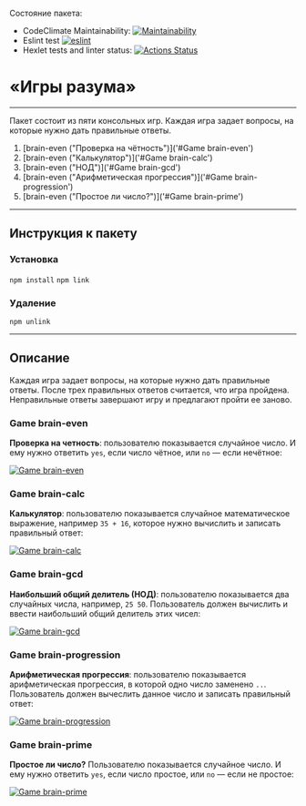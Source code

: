 Состояние пакета:

* CodeClimate Maintainability: [![Maintainability](https://api.codeclimate.com/v1/badges/39f2e83b599e7dd82866/maintainability)](https://codeclimate.com/github/AlexanderSyreyschikov/frontend-project-lvl1/maintainability)
* Eslint test [![eslint](https://github.com/AlexanderSyreyschikov/frontend-project-lvl1/workflows/eslint/badge.svg)](https://github.com/AlexanderSyreyschikov/frontend-project-lvl1/actions)
* Hexlet tests and linter status: [![Actions Status](https://github.com/AlexanderSyreyschikov/frontend-project-lvl1/workflows/hexlet-check/badge.svg)](https://github.com/AlexanderSyreyschikov/frontend-project-lvl1/actions)


# «Игры разума» 

***

Пакет состоит из пяти консольных игр. 
Каждая игра задает вопросы, на которые нужно дать правильные ответы.

1. [brain-even ("Проверка на чётность")]('#Game brain-even')
2. [brain-even ("Калькулятор")]('#Game brain-calc')
3. [brain-even ("НОД")]('#Game brain-gcd')
4. [brain-even ("Арифметическая прогрессия")]('#Game brain-progression')
5. [brain-even ("Простое ли число?")]('#Game brain-prime')

***

## Инструкция к пакету

### Установка

`npm install`
`npm link`

### Удаление

`npm unlink`

***

## Описание
Каждая игра задает вопросы, на которые нужно дать правильные ответы. После трех правильных ответов считается, что игра пройдена. 
Неправильные ответы завершают игру и предлагают пройти ее заново.

### Game brain-even 
**Проверка на четность**: пользователю показывается случайное число. И ему нужно ответить `yes`, если число чётное, или `no` — если нечётное:

[![Game brain-even ](https://asciinema.org/a/gBGy9OpYMKqljxthVIH0QIZe8.svg)](https://asciinema.org/a/gBGy9OpYMKqljxthVIH0QIZe8)

### Game brain-calc
**Калькулятор**: пользователю показывается случайное математическое выражение, например `35 + 16`, которое нужно вычислить и записать правильный ответ:

[![Game brain-calc ](https://asciinema.org/a/7mhZUHSQfciNsFEPPS84wiz04.svg)](https://asciinema.org/a/7mhZUHSQfciNsFEPPS84wiz04)

### Game brain-gcd 
**Наибольший общий делитель (НОД)**: пользователю показывается два случайных числа, например, `25 50`. Пользователь должен вычислить и ввести наибольший общий делитель этих чисел:

[![Game brain-gcd ](https://asciinema.org/a/YLDRcodMWv43HeBK0NaHiU9Fg.svg)](https://asciinema.org/a/YLDRcodMWv43HeBK0NaHiU9Fg)

### Game brain-progression 
**Арифметическая прогрессия**: пользователю показывается арифметическая прогрессия, в которой одно число заменено `..`. Пользователь должен вычеслить данное число и записать правильный ответ:

[![Game brain-progression ](https://asciinema.org/a/tONtSHaxgywa27MWs8DeM3X26.svg)](https://asciinema.org/a/tONtSHaxgywa27MWs8DeM3X26)

### Game brain-prime 
**Простое ли число?** Пользователю показывается случайное число. И ему нужно ответить `yes`, если число простое, или `no` — если не простое:

[![Game brain-prime ](https://asciinema.org/a/0tZk7A0c3caUpdQjrr4lJVnXV.svg)](https://asciinema.org/a/0tZk7A0c3caUpdQjrr4lJVnXV)
